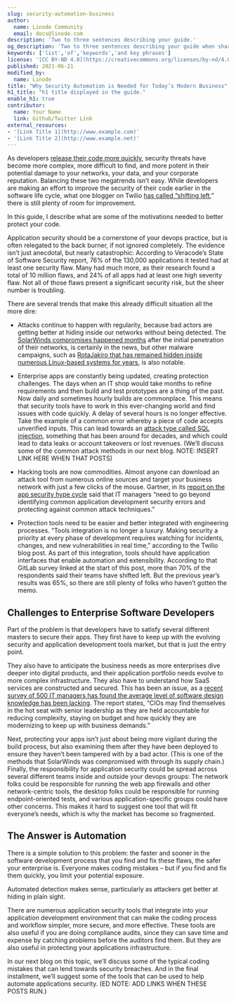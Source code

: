 ```yaml
---
slug: security-automation-business
author:
  name: Linode Community
  email: docs@linode.com
description: 'Two to three sentences describing your guide.'
og_description: 'Two to three sentences describing your guide when shared on social media.'
keywords: ['list','of','keywords','and key phrases']
license: '[CC BY-ND 4.0](https://creativecommons.org/licenses/by-nd/4.0)'
published: 2021-06-21
modified_by:
  name: Linode
title: "Why Security Automation is Needed for Today’s Modern Business"
h1_title: "h1 title displayed in the guide."
enable_h1: true
contributor:
  name: Your Name
  link: Github/Twitter Link
external_resources:
- '[Link Title 1](http://www.example.com)'
- '[Link Title 2](http://www.example.net)'
---
```


As developers [release their code more quickly](https://about.gitlab.com/developer-survey/), security threats have become more complex, more difficult to find, and more potent in their potential damage to your networks, your data, and your corporate reputation. Balancing these two megatrends isn’t easy. While developers are making an effort to improve the security of their code
earlier in the software life cycle, what one blogger on Twilio [has called “shifting left](https://www.twilio.com/blog/changing-security-tool-requirements-in-the-new-devsecops-world),”
there is still plenty of room for improvement.

In this guide, I describe what are some of the motivations needed to better protect your
code.

Application security should be a cornerstone of your devops practice, but is often
relegated to the back burner, if not ignored completely. The evidence isn’t just
anecdotal, but nearly catastrophic: According to Veracode’s State of Software
Security report, 76% of the 130,000 applications it tested had at least one security flaw.
Many had much more, as their research found a total of 10 million flaws, and 24% of all
apps had at least one high severity flaw. Not all of those flaws present a significant
security risk, but the sheer number is troubling.

There are several trends that make this already difficult situation all the more dire:

- Attacks continue to happen with regularity, because bad actors are getting better at hiding inside our networks without being detected. The [SolarWinds compromises happened months](https://www.csoonline.com/article/3613571/the-solarwinds-hack-timeline-who-knew-what-and-when.html) after the initial penetration of their networks, is certainly in the news, but other malware campaigns, such as [RotaJakiro that has remained hidden inside numerous Linux-based systems for years](https://www.zdnet.com/article/rotajakiro-a-linux-backdoor-that-has-flown-under-the-radar-for-years/), is also notable.

- Enterprise apps are constantly being updated, creating protection challenges. The days when an IT shop would take months to refine requirements and then build and test prototypes are a thing of the past. Now daily and sometimes hourly builds are commonplace. This means that security tools have to work in this ever-changing world and find issues with code quickly. A delay of several hours is no longer effective. Take the example of a common error whereby a piece of code accepts unverified inputs. This can lead towards an [attack type called SQL injection](https://portswigger.net/web-security/sql-injection), something that has been around for decades, and which could lead to data leaks or account takeovers or lost revenues. (We’ll discuss some of the common attack methods in our next blog. NOTE: INSERT LINK HERE WHEN THAT POSTS)

- Hacking tools are now commodities. Almost anyone can download an attack tool from numerous online sources and target your business network with just a few clicks of the mouse. Gartner, in its [report on the app security hype cycle](https://www.gartner.com/doc/3884178/hype-cycle-application-security-) said that IT managers “need to go beyond identifying common application development security errors and protecting against common attack techniques.”

- Protection tools need to be easier and better integrated with engineering processes. “Tools integration is no longer a luxury. Making security a priority at every phase of development requires watching for incidents, changes, and new vulnerabilities in real time,” according to the Twilio blog post. As part of this integration, tools should have application interfaces that enable automation and extensibility. According to that GitLab survey linked at the start of this post, more than 70% of the respondents said their teams have shifted left. But the previous year’s results was 65%, so there are still plenty of folks who haven’t gotten the memo.

## Challenges to Enterprise Software Developers

Part of the problem is that developers have to satisfy several different masters to secure their apps. They first have to keep up with the evolving security and application development tools market, but that is just the entry point.

They also have to anticipate the business needs as more enterprises dive deeper into digital products, and their application portfolio needs evolve to more complex infrastructure. They also have to understand how SaaS services are constructed and secured. This has been an issue, as a [recent survey of 500 IT managers has found the average level of software design knowledge has been lacking](https://globenewswire.com/news-release/2018/10/02/1588607/0/en/Survey-CIOs-Struggle-to-Understand-Legacy-Architecture-Reduce-Software-Maintenance-and-Fix-Costs.html). The report states, “CIOs may find themselves in the hot seat with senior leadership as they are held accountable for reducing complexity, staying on budget and how quickly they are modernizing to keep up with business demands.”

Next, protecting your apps isn’t just about being more vigilant during the build process, but also examining them after they have been deployed to ensure they haven’t been tampered with by a bad actor. (This is one of the methods that SolarWinds was compromised with through its supply chain.)
Finally, the responsibility for application security could be spread across several different teams inside and outside your devops groups: The network folks could be responsible for running the web app firewalls and other network-centric tools, the desktop folks could be responsible for running endpoint-oriented tests, and various application-specific groups could have other concerns. This makes it hard to suggest one tool that will fit everyone’s needs, which is why the market has become so fragmented.

## The Answer is Automation

There is a simple solution to this problem: the faster and sooner in the software development process that you find and fix these flaws, the safer your enterprise is. Everyone makes coding mistakes – but if you find and fix them quickly, you limit your potential exposure.

Automated detection makes sense, particularly as attackers get better at hiding in plain sight.

There are numerous application security tools that integrate into your application development environment that can make the coding process and workflow simpler, more secure, and more effective. These tools are also useful if you are doing compliance audits, since they can save time and expense by catching problems before the auditors find them.  But they are also useful in protecting your applications infrastructure.

In our next blog on this topic, we’ll discuss some of the typical coding mistakes that can lend towards security breaches. And in the final installment, we’ll suggest some of the tools that can be used to help automate applications security.
(ED NOTE: ADD LINKS WHEN THESE POSTS RUN.)


